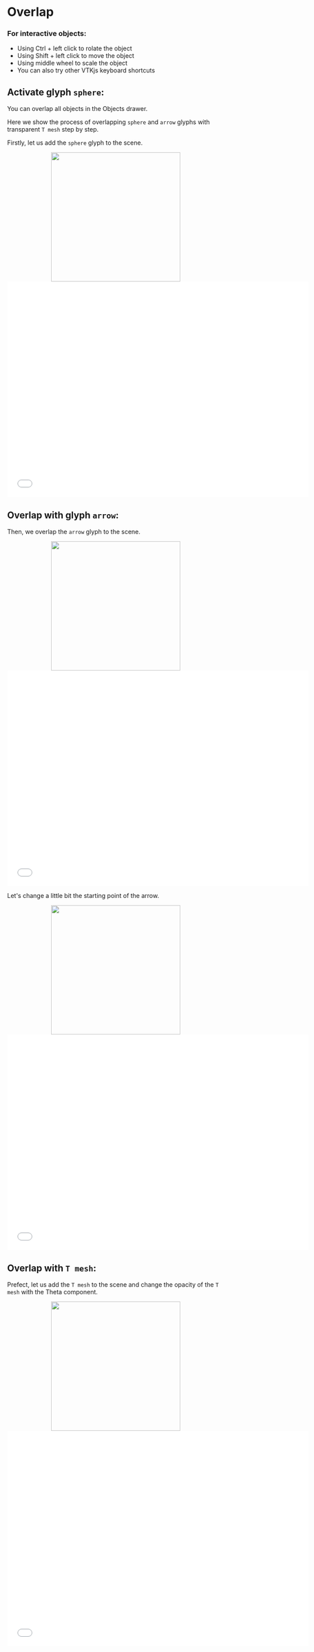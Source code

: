 
# Overlap

### For interactive objects:
* Using Ctrl + left click to rolate the object
* Using Shift + left click to move the object
* Using middle wheel to scale the object
* You can also try other VTKjs keyboard shortcuts

## Activate glyph `sphere`: 
You can overlap all objects in the Objects drawer.

Here we show the process of overlapping `sphere` and `arrow` glyphs with transparent `T mesh` step by step.

Firstly, let us add the `sphere` glyph to the scene.

<div style="text-align: center;">
<img width=300, height=300 src="/assets/gif/using_sphere.gif" draggable="false">
</div>

<div style="text-align: center;">
<iframe width=700, height=500 frameBorder=0 seamless="seamless" scrolling="no" src="/assets/html/using_sphere.html"></iframe>
</div>

## Overlap with glyph `arrow`: 

Then, we overlap the `arrow` glyph to the scene.

<div style="text-align: center;">
<img width=300, height=300 src="/assets/gif/overlap_arrow.gif" draggable="false">
</div>
<div style="text-align: center;">
<iframe width=700, height=500 frameBorder=0 seamless="seamless" scrolling="no" src="/assets/html/overlap_arrow.html"></iframe>
</div>


Let's change a little bit the starting point of the arrow.


<div style="text-align: center;">
<img width=300, height=300 src="/assets/gif/change_arrow_start_point.gif" draggable="false">
</div>

<div style="text-align: center;">
<iframe width=700, height=500 frameBorder=0 seamless="seamless" scrolling="no" src="/assets/html/change_arrow_start_point.html"></iframe>
</div>


## Overlap with `T mesh`: 

Prefect, let us add the `T mesh` to the scene and change the opacity of the `T mesh` with the Theta component.


<div style="text-align: center;">
<img width=300, height=300 src="/assets/gif/overlap_tmesh.gif" draggable="false">
</div>



<div style="text-align: center;">
<iframe width=700, height=500 frameBorder=0 seamless="seamless" scrolling="no" src="/assets/html/overlap_tmesh.html"></iframe>
</div>